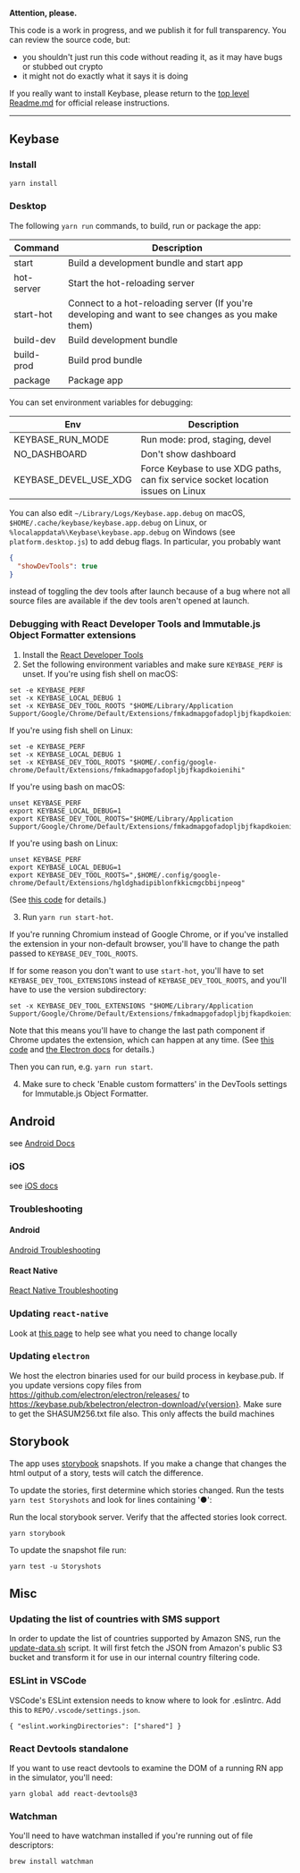 
**Attention, please.**

This code is a work in progress, and we publish it for full transparency. You can review the source code, but:

 - you shouldn't just run this code without reading it, as it may have bugs or stubbed out crypto
 - it might not do exactly what it says it is doing

If you really want to install Keybase, please return to the [top level Readme.md](https://github.com/keybase/client/blob/master/README.md) for official release instructions.

----------

## Keybase

### Install

```sh
yarn install
```

### Desktop

The following `yarn run` commands, to build, run or package the app:

| Command | Description |
|---------|-------------|
| start | Build a development bundle and start app |
| hot-server | Start the hot-reloading server |
| start-hot | Connect to a hot-reloading server (If you're developing and want to see changes as you make them) |
| build-dev | Build development bundle |
| build-prod | Build prod bundle |
| package | Package app |


You can set environment variables for debugging:

| Env     | Description |
|---------|-------------|
| KEYBASE_RUN_MODE | Run mode: prod, staging, devel |
| NO_DASHBOARD | Don't show dashboard |
| KEYBASE_DEVEL_USE_XDG | Force Keybase to use XDG paths, can fix service socket location issues on Linux |

You can also edit `~/Library/Logs/Keybase.app.debug` on macOS,
`$HOME/.cache/keybase/keybase.app.debug` on Linux, or
`%localappdata%\Keybase\keybase.app.debug` on Windows (see
`platform.desktop.js`) to add debug flags. In particular, you probably want
```json
{
  "showDevTools": true
}
```
instead of toggling the dev tools after launch because of a bug where
not all source files are available if the dev tools aren't opened at launch.

### Debugging with React Developer Tools and Immutable.js Object Formatter extensions

1) Install the [React Developer
Tools](https://chrome.google.com/webstore/detail/react-developer-tools/fmkadmapgofadopljbjfkapdkoienihi)
2) Set the following environment variables and make sure
`KEYBASE_PERF` is unset. If you're using fish shell on macOS:

```
set -e KEYBASE_PERF
set -x KEYBASE_LOCAL_DEBUG 1
set -x KEYBASE_DEV_TOOL_ROOTS "$HOME/Library/Application Support/Google/Chrome/Default/Extensions/fmkadmapgofadopljbjfkapdkoienihi"
```

If you're using fish shell on Linux:

```
set -e KEYBASE_PERF
set -x KEYBASE_LOCAL_DEBUG 1
set -x KEYBASE_DEV_TOOL_ROOTS "$HOME/.config/google-chrome/Default/Extensions/fmkadmapgofadopljbjfkapdkoienihi"
```

If you're using bash on macOS:

```
unset KEYBASE_PERF
export KEYBASE_LOCAL_DEBUG=1
export KEYBASE_DEV_TOOL_ROOTS="$HOME/Library/Application Support/Google/Chrome/Default/Extensions/fmkadmapgofadopljbjfkapdkoienihi"
```

If you're using bash on Linux:

```
unset KEYBASE_PERF
export KEYBASE_LOCAL_DEBUG=1
export KEYBASE_DEV_TOOL_ROOTS=",$HOME/.config/google-chrome/Default/Extensions/hgldghadipiblonfkkicmgcbbijnpeog"
```

(See [this code](https://github.com/keybase/client/blob/master/shared/desktop/yarn-helper/electron.js#L47) for details.)

3) Run `yarn run start-hot`.

If you're running Chromium instead of Google Chrome, or if you've
installed the extension in your non-default browser, you'll have to
change the path passed to `KEYBASE_DEV_TOOL_ROOTS`.

If for some reason you don't want to use `start-hot`, you'll have to
set `KEYBASE_DEV_TOOL_EXTENSIONS` instead of `KEYBASE_DEV_TOOL_ROOTS`,
and you'll have to use the version subdirectory:

```
set -x KEYBASE_DEV_TOOL_EXTENSIONS "$HOME/Library/Application Support/Google/Chrome/Default/Extensions/fmkadmapgofadopljbjfkapdkoienihi/2.5.2_0"
```

Note that this means you'll have to change the last path component if
Chrome updates the extension, which can happen at any time. (See [this
code](https://github.com/keybase/client/blob/7e9ad67c0f86a82649f2e81586986892adcdf6fa/shared/desktop/app/dev-tools.js)
and [the Electron
docs](https://electron.atom.io/docs/tutorial/devtools-extension/) for
details.)

Then you can run, e.g. `yarn run start`.

4) Make sure to check 'Enable custom formatters' in the DevTools settings for Immutable.js Object Formatter.

## Android
see [Android Docs](docs/android/overview.md)

### iOS
see [iOS docs](./docs/ios/running.md)

### Troubleshooting

#### Android
[Android Troubleshooting](docs/react-native/running.md#troubleshooting)

#### React Native
[React Native Troubleshooting](docs/react-native/troubleshooting.md)

### Updating `react-native`

Look at [this page](https://react-native-community.github.io/upgrade-helper/) to help see what you need to change locally

### Updating `electron`

We host the electron binaries used for our build process in keybase.pub. If you update versions copy files from https://github.com/electron/electron/releases/ to https://keybase.pub/kbelectron/electron-download/v{version}. Make sure to get the SHASUM256.txt file also. This only affects the build machines

## Storybook

The app uses [storybook](https://storybook.js.org/) snapshots. If you make a change that changes the html output of a story, tests will catch the difference.

To update the stories, first determine which stories changed. Run the tests `yarn test Storyshots` and look for lines containing '●':

Run the local storybook server. Verify that the affected stories look correct.

```
yarn storybook
```

To update the snapshot file run:

```
yarn test -u Storyshots
```

## Misc

### Updating the list of countries with SMS support

In order to update the list of countries supported by Amazon SNS, run
the [update-data.sh](https://github.com/keybase/client/blob/master/shared/util/phone-numbers/sms-support/update-data.sh)
script. It will first fetch the JSON from Amazon's public S3 bucket and
transform it for use in our internal country filtering code.

### ESLint in VSCode

VSCode's ESLint extension needs to know where to look for .eslintrc. Add this to `REPO/.vscode/settings.json`.

```
{ "eslint.workingDirectories": ["shared"] }
```

### React Devtools standalone

If you want to use react devtools to examine the DOM of a running RN app in the simulator, you'll need:

```
yarn global add react-devtools@3
```

### Watchman

You'll need to have watchman installed if you're running out of file descriptors:

```
brew install watchman
```
